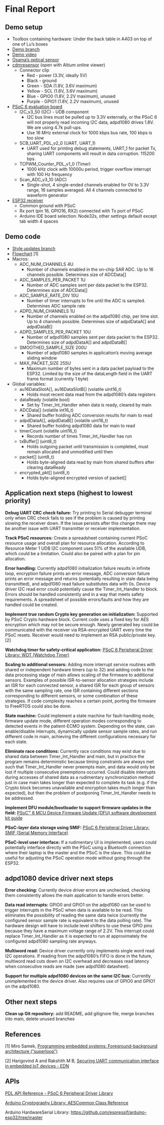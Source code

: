 # Final Report
## Demo setup
- Toolbox containing hardware: Under the back table in A403 on top of one of Lu’s boxes
- [Demo branch](https://github.com/zsj-28/PSoC6_UDB_I2C_Master/tree/demo)
- [Demo video](https://drive.google.com/file/d/1Bv1FpYkNOPGebD9OkA_9PS9wtUVst6f3/view?usp=drive_link)
- [Osama’s optical sensor](https://drive.google.com/file/d/17TWZSqO9HJqURGxlbdL6PXHE-bGl5WQ6/view?usp=drive_link)
- [cdmrpsensor](https://drive.google.com/drive/folders/141UBDyeI10y1gl2nfjNEcas7z4vmrYz4?usp=drive_link) (open with Altium online viewer)
  - Connector clip
    - Red - power (3.3V, ideally 5V)
    - Black - ground
    - Green -  SDA (1.8V, 3.6V maximum)
    - Yellow - SCL (1.8V, 3.6V maximum)
    - Blue - GPIO0 (1.8V, 2.2V maximum), unused
    - Purple - GPIO1 (1.8V, 2.2V maximum), unused
- [PSoC 6 evaluation board](https://www.infineon.com/cms/en/product/evaluation-boards/cy8cproto-063-ble/)
  - I2C_v3_50 (I2C) - UDB component
    - I2C bus lines must be pulled up to 3.3V externally, or the PSoC 6 will not properly read incoming I2C data, adpd1080 drives 1.8V. We are using 4.7k pull-ups.
    - Use 16 MHz external clock for 1000 kbps bus rate, 100 kbps is too slow
  - SCB_UART_PDL_v2_0 (UART, UART_1)
    - UART used for printing debug statements, UART_1 for packet Tx, sharing UART components will result in data corruption. 115200 bps.
  - TCPWM_Counter_PDL_v1_0 (Timer)
    - 1000 kHz clock with 10000u period, trigger overflow interrupt with 100 Hz frequency
  - Scan_ADC_v3_10 (ADC)
    - Single-shot, 4 single-ended channels enabled for 0V to 3.3V range, 16 samples averaged. All 4 channels connected to waveform generator
- [ESP32 receiver](https://www.amazon.com/HiLetgo-ESP-WROOM-32-Development-Microcontroller-Integrated/dp/B0718T232Z)
  - Common ground with PSoC
  - Rx port (pin 16, GPIO16, RX2) connected with Tx port of PSoC
  - Arduino IDE board selection: Node32s, other settings default except tab width 4 spaces

## Demo code
- [Style updates branch](https://github.com/zsj-28/PSoC6_UDB_I2C_Master/tree/thomas_setup)
- [Flowchart](https://miro.com/app/board/uXjVK4z4ljY=/?share_link_id=96529304312) [1]
- Macros:
  - ADC_NUM_CHANNELS 4U
    - Number of channels enabled in the on-chip SAR ADC. Up to 16 channels possible. Determines size of ADCData[]
  - ADC_SAMPLES_PER_PACKET 1U
    - Number of ADC samples sent per data packet to the ESP32. Determines size of ADCData[]
  - ADC_SAMPLE_RATE_DIV 10U
    - Number of timer interrupts to fire until the ADC is sampled. Determines ADC sample rate
  - ADPD_NUM_CHANNELS 1U
    - Number of channels enabled on the adpd1080 chip, per time slot. Up to 4 channels possible. Determines size of adpdDataA[] and adpdDataB[]
  - ADPD_SAMPLES_PER_PACKET 10U
    - Number of adpd1080 samples sent per data packet to the ESP32. Determines size of adpdDataA[] and adpdDataB[]
  - SMOOTHED_SAMPLE_SIZE 200U
    - Number of adpd1080 samples in application’s moving average sliding window
  - MAX_PACKET_SIZE 255U
    - Maximum number of bytes sent in a data packet payload to the ESP32. Limited by the size of the dataLength field in the UART frame format (currently 1 byte)
- Global variables:
  - au16DataSlotA[], au16DataSlotB[] (volatile uint16_t)
    - Holds most recent data read from the adpd1080’s data registers
  - dataReady (volatile bool)
    - Set by Timer_Int_Handler when data is ready, cleared by main
  - ADCData[] (volatile int16_t)
    - Shared buffer holding ADC conversion results for main to read
  - adpdDataA[], adpdDataB[] (volatile uint16_t)
    - Shared buffer holding adpd1080 data for main to read
  - timerCount (volatile uint16_t)
    - Records number of times Timer_Int_Handler has run
  - txBuffer[] (uint8_t)
    - Holds outgoing packet until transmission is completed, must remain allocated and unmodified until then
  - packet[] (uint8_t)
    - Holds byte-aligned data read by main from shared buffers after clearing dataReady 
  - encrypted_pkt[] (uint8_t)
    - Holds byte-aligned encrypted version of packet[]

## Application next steps (highest to lowest priority)
**Debug UART CRC check failure:** Try printing to Serial debugger terminal only when CRC check fails to see if the problem is caused by printing slowing the receiver down. If the issue persists after this change there may be another issue with UART transmitter or receiver implementation.

**Track PSoC resources:** Create a spreadsheet containing current PSoC resource usage and overall plan for resource allocation. According to Resource Meter 1 UDB I2C component uses 51% of the available UDB, which could be a limitation. Could also be paired with a plan for pin allocation.

**Error handling:** Currently adpd1080 initialization failure results in infinite loop, encryption failure prints an error message, ADC conversion failure prints an error message and returns (potentially resulting in stale data being transmitted), and adpd1080 read failure substitutes data with 0s. Device driver I2C read error could potentially cause the Timer_Int_Handler to block. Errors should be handled consistently and in a way that meets safety requirements. A spreadsheet of possible errors/faults and how they are handled could be created.

**Implement true random Crypto key generation on initialization:** Supported by PSoC Crypto hardware block. Current code uses a fixed key for AES encryption which may not be secure enough. Newly generated key could be communicated with the receiver via RSA-encrypted UART every time the PSoC resets. Receiver would need to implement an RSA public/private key. [2]

**Watchdog timer for safety-critical application:** [PSoC 6 Peripheral Driver Library: WDT (Watchdog Timer)](https://infineon.github.io/psoc6pdl/pdl_api_reference_manual/html/group__group__wdt.html)

**Scaling to additional sensors:** Adding more interrupt service routines with shared or independent hardware timers (up to 32) and adding code to the data processing stage of main allows scaling of the firmware to additional sensors. Examples of possible ISR-to-sensor allocation strategies include an ISR for each connected sensor, a shared ISR for each group of sensors with the same sampling rate, one ISR containing different sections corresponding to different sensors, or some combination of these strategies. If code complexity reaches a certain point, porting the firmware to FreeRTOS could also be done.

**State machine:** Could implement a state machine for fault-handling mode, firmware update mode, different operation modes corresponding to detected events in the patient-ECMO system. Depending on the state, can enable/disable interrupts, dynamically update sensor sample rates, and run different code in main, achieving the different configurations necessary for each state.

**Eliminate race conditions:** Currently race conditions may exist due to shared data between Timer_Int_Handler and main, but in practice the program remains deterministic because timing constraints are always met such that Timer_Int_Handler never preempts main, and data would only be lost if multiple consecutive preemptions occurred. Could disable interrupts during accesses of shared data as a rudimentary synchronization method just in case main takes longer than expected to complete its task (e.g. if the Crypto block becomes unavailable and encryption takes much longer than expected), but then the problem of postponing Timer_Int_Handler needs to be addressed.

**Implement DFU module/bootloader to support firmware updates in the field:** [PSoC™ 6 MCU Device Firmware Update (DFU) software development kit guide](https://www.infineon.com/dgdl/Infineon-AN213924_PSoC_6_MCU_Device_Firmware_Update_Software_Development_Kit_Guide-ApplicationNotes-v09_00-EN.pdf?fileId=8ac78c8c7cdc391c017d0d3171906557)

**PSoC-layer data storage using SMIF:** [PSoC 6 Peripheral Driver Library: SMIF (Serial Memory Interface)](https://infineon.github.io/psoc6pdl/pdl_api_reference_manual/html/group__group__smif.html)

**PSoC-level user interface:** If a rudimentary UI is implemented, users could potentially interface directly with the PSoC using a Bluetooth connection where their laptop is the master and the PSoC is the slave. This could be useful for adjusting the PSoC operation mode without going through the ESP32.

## adpd1080 device driver next steps
**Error checking:** Currently device driver errors are unchecked, checking them consistently allows the main application to handle errors better.

**Data read interrupts:** GPIO0 and GPIO1 on the adpd1080 can be used to trigger interrupts in the PSoC when data is available to be read. This eliminates the possibility of reading the same data twice (currently the configured sensor sample rate is equivalent to the data polling rate). The hardware design will have to include level shifters to use these GPIO pins because they have a maximum voltage range of 2.2V. This interrupt could replace Timer_Int_Handler as it is expected to run at approximately the configured adpd1080 sampling rate anyways.

**Multiword read:** Device driver currently only implements single word read I2C operations. If reading from the adpd1080’s FIFO is done in the future, multiword read cuts down on I2C overhead and decreases read latency when consecutive reads are made (see adpd1080 datasheet).

**Support for multiple adpd1080 devices on the same I2C bus:** Currently unimplemented in the device driver. Also requires use of GPIO0 and GPIO1 on the adpd1080.

## Other next steps
**Clean up Git repository:** add README, add gitignore file, merge branches into main, delete unused branches

## References
[1] Miro Samek, [Programming embedded systems: Foreground-background architecture (“superloop”)](https://www.embedded.com/programming-embedded-systems-foreground-background-architecture-superloop/)

[2] Harigovind A and Rakshith M B, [Securing UART communication interface in embedded IoT devices - EDN](https://www.edn.com/securing-uart-communication-interface-in-embedded-iot-devices/)

## APIs
[PDL API Reference - PSoC 6 Peripheral Driver Library](https://infineon.github.io/psoc6pdl/pdl_api_reference_manual/html/index.html)

[Arduino Cryptography Library: AESCommon Class Reference](https://rweather.github.io/arduinolibs/classAESCommon.html#a95a806adf42f975765ff62907efdc639)

Arduino HardwareSerial Library: https://github.com/espressif/arduino-esp32/tree/master

